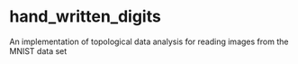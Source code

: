 # hand_written_digits
An implementation of topological data analysis for reading images from the MNIST data set
